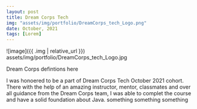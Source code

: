 ```yaml
---
layout: post
title: Dream Corps Tech
img: "assets/img/portfolio/DreamCorps_tech_Logo.png"
date: October, 2021
tags: [Lorem]
---
```


<!-- ![image]({{ page.img | relative_url }}) -->
![image]({{ .img | relative_url }})
assets/img/portfolio/DreamCorps_tech_Logo.jpg

Dream Corps defintions here

I was honoered to be a part of Dream Corps Tech October 2021 cohort. There with the help of an amazing instructor, mentor, classmates and over all guidance from the Dream Corps team, I was able to complet the course and have a solid foundation about Java. something something something

